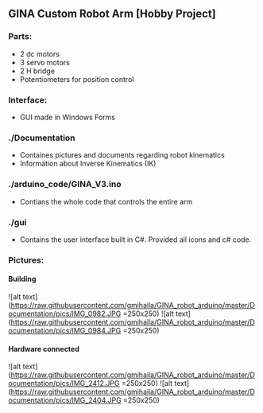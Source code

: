 ## GINA Custom Robot Arm  [Hobby Project]
 
### Parts:
* 2 dc motors
* 3 servo motors
* 2 H bridge
* Potentiometers for position control

### Interface:
* GUI made in Windows Forms


### ./Documentation 
* Containes pictures and documents regarding robot kinematics
* Information about Inverse Kinematics (IK)

### ./arduino_code/GINA_V3.ino
* Contians the whole code that controls the entire arm

### ./gui
* Contains the user interface built in C#. Provided all icons and c# code.


### Pictures:
#### Building
![alt text](https://raw.githubusercontent.com/gmihaila/GINA_robot_arduino/master/Documentation/pics/IMG_0982.JPG =250x250) 
![alt text](https://raw.githubusercontent.com/gmihaila/GINA_robot_arduino/master/Documentation/pics/IMG_0984.JPG =250x250) 

#### Hardware connected
![alt text](https://raw.githubusercontent.com/gmihaila/GINA_robot_arduino/master/Documentation/pics/IMG_2412.JPG =250x250) 
![alt text](https://raw.githubusercontent.com/gmihaila/GINA_robot_arduino/master/Documentation/pics/IMG_2404.JPG =250x250)

